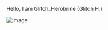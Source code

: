 Hello, I am Glitch_Herobrine (Glitch H.)

![image](https://skillicons.dev/icons?i=js,nodejs,html,css)

